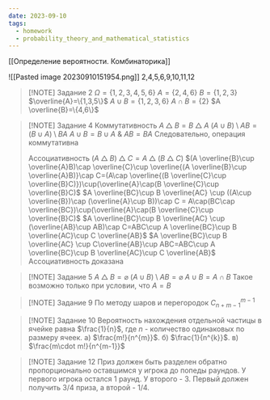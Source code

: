 ```yaml
---
date: 2023-09-10
tags:
  - homework
  - probability_theory_and_mathematical_statistics
---
```

[[Определение вероятности. Комбинаторика]]

![[Pasted image 20230910151954.png]]
2,4,5,6,9,10,11,12

> [!NOTE] Задание 2
> $\Omega=\{1,2,3,4,5,6\}$
> $A=\{2,4,6\}$
> $B=\{1,2,3\}$
> $\overline{A}=\{1,3,5\}$
> $A\cup B=\{1,2,3,6\}$
> $A\cap B=\{2\}$
> $A \overline{B}=\{4,6\}$


> [!NOTE] Задание 4
> Коммутативность
> $A\bigtriangleup B = B\bigtriangleup A$
> $(A\cup B)\setminus AB = (B\cup A)\setminus BA$
> $A\cup B = B\cup A$ & $AB=BA$
> Следовательно, операция коммутативна
> 
> Ассоциативность
> $(A\bigtriangleup B)\bigtriangleup C=A\bigtriangleup(B\bigtriangleup C)$
> $(A \overline{B}\cup \overline{A}B)\cap \overline{C}\cup \overline{(A \overline{B}\cup \overline{A}B)}\cap C=(A\cap \overline{(B \overline{C}\cup \overline{B}C)})\cup(\overline{A}\cap(B \overline{C}\cup \overline{B}C)$
> $A \overline{BC}\cup B \overline{AC} \cup ((A\cup \overline{B})\cap (\overline{A}\cup B))\cap C = A\cap(BC\cap \overline{BC})\cup(\overline{A}\cap(B \overline{C}\cup \overline{B}C)$
>$A \overline{BC}\cup B \overline{AC} \cup (\overline{AB}\cup AB)\cap C=ABC\cup A \overline{BC}\cup B \overline{AC}\cup C \overline{AB}$
>$A \overline{BC}\cup B \overline{AC} \cup C\overline{AB}\cup ABC=ABC\cup A \overline{BC}\cup B \overline{AC}\cup C \overline{AB}$
>Ассоциативность доказана


> [!NOTE] Задание 5
> $A\bigtriangleup B=\varnothing$
> $(A\cup B)\setminus AB=\varnothing$
> $A\cup B=A\cap B$
> Такое возможно только при условии, что $A=B$


> [!NOTE] Задание 9
> По методу шаров и перегородок $C^{m-1}_{n+m-1}$


> [!NOTE] Задание 10
> Вероятность нахождения отдельной частицы в ячейке равна $\frac{1}{n}$, где $n$ - количество одинаковых по размеру ячеек.
> а) $\frac{m!}{n^{m}}$.
> б) $\frac{1}{n^{k}}$.
> в) $\frac{m\cdot m!}{n^{m-1}}$


> [!NOTE] Задание 12
> Приз должен быть разделен обратно пропорционально оставшимся у игрока до попеды раундов.
> У первого игрока остался 1 раунд. У второго - 3.
> Первый должен получить 3/4 приза, а второй - 1/4.


